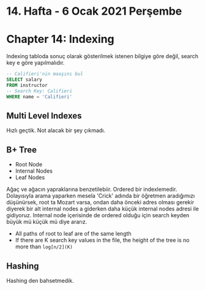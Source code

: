 # 14. Hafta - 6 Ocak 2021 Perşembe

# Chapter 14: Indexing

Indexing tabloda sonuç olarak gösterilmek istenen bilgiye göre değil, search key e göre yapılmalıdır.

```SQL
-- Califieri'nin maaşını bul
SELECT salary
FROM instructor
-- Search Key: Califieri
WHERE name = 'Califieri'
```

## Multi Level Indexes
Hızlı geçtik. Not alacak bir şey çıkmadı.

## B+ Tree

* Root Node
* Internal Nodes
* Leaf Nodes

Ağaç ve ağacın yapraklarına benzetilebiir.
Ordered bir indexlemedir. 
Dolayısıyla arama yaparken mesela 'Crick' adında bir öğretmen aradığımızı düşünürsek, root ta Mozart varsa, ondan daha önceki adres olması gerekir diyerek bir alt internal nodes a giderken daha küçük internal nodes adresi ile gidiyoruz. Internal node içerisinde de ordered olduğu için search keyden büyük mü küçük mü diye ararız.

* All paths of root to leaf are of the same length
* If there are K search key values in the file, the height of the tree is no more than ```log[n/2](K)```

## Hashing
Hashing den bahsetmedik.
